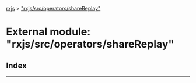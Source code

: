 [rxjs](../README.md) > ["rxjs/src/operators/shareReplay"](../modules/_rxjs_src_operators_sharereplay_.md)

# External module: "rxjs/src/operators/shareReplay"

## Index

---

